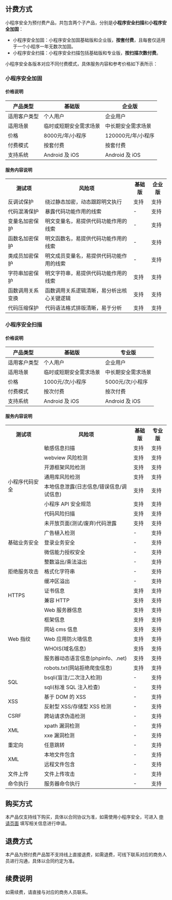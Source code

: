 ## 计费方式
小程序安全为预付费产品，共包含两个子产品，分别是**小程序安全扫描**和**小程序安全加固**：
- 小程序安全加固：小程序安全加固基础版和企业版，**按套付费**，且每套仅适用于一个小程序一年无数次加固。
- 小程序安全扫描：小程序安全扫描包括基础版和专业版，**按扫描次数付费**。

小程序安全各版本对应不同付费模式，具体服务内容和参考价格如下表所示：


### 小程序安全加固
#### **价格说明**

| 产品类型 | 基础版 | 企业版 |
|---------|---------|---------|
| 适用客户类型 | 个人用户 | 企业用户 |
|适用场景|临时或短期安全需求场景|中长期安全需求场景|
|价格|8000元/年/小程序|120000元/年/小程序|
|付费模式|按套付费|按套付费|
|支持系统|Android 及  iOS|Android 及  iOS|

#### 服务内容说明
<table>
<tr><th>测试项</th><th>风险项</th><th>基础版</th><th>企业版</th></tr>
<tr><td>反调试保护</td><td>绕过静态加密，动态跟踪明文执行</td><td>支持</td><td>支持</td></tr>
<tr><td>代码混淆保护</td><td>暴露代码功能作用的线索</td><td>-</td><td>支持</td></tr>
<tr><td>变量名加密保护</td><td>明文变量名，易提供代码功能作用的线索</td><td>-</td><td>支持</td></tr>
<tr><td>函数名加密保护</td><td>明文函数名，易提供代码功能作用的线索</td><td>-</td><td>支持</td></tr>
<tr><td>类成员加密保护</td><td>明文成员变量名，易提供代码功能作用的线索</td><td>-</td><td>支持</td></tr>
<tr><td>字符串加密保护</td><td>明文字符串，易提供代码功能作用的线索</td><td>支持</td><td>支持</td></tr>
<tr><td>函数调用关系变换</td><td>函数调用关系逻辑清晰，易分析出核心关键逻辑</td><td>支持</td><td>支持</td></tr>
<tr><td>代码压缩保护</td><td>代码语法格式排版清晰，易于分析</td><td>支持</td><td>支持</td></tr>
</table>

### 小程序安全扫描
#### **价格说明**

| 产品类型 | 基础版 | 专业版 |
|---------|---------|---------|
| 适用客户类型 | 个人用户 | 企业用户 |
|适用场景|临时或短期安全需求场景|中长期安全需求场景|
|价格|1000元/次/小程序|5000元/次/小程序|
|付费模式|按次付费|按次付费|
|支持系统|Android 及  iOS|Android 及  iOS|

#### 服务内容说明

<table>
<tr><th>测试项</th><th>风险项</th><th>基础版</th><th>专业版</th></tr>
<tr><td rowspan="8">小程序代码安全</td><td>敏感信息扫描</td><td>支持</td><td>支持</td>
</tr>
<tr><td>webview 风险检测</td><td>支持</td><td>支持</td></tr>
<tr><td>开源框架风险检测</td><td>支持</td><td>支持</td></tr>
<tr><td>通用库风险检测</td><td>支持</td><td>支持</td></tr>
<tr><td>本地信息泄露(日志信息/错误信息/调试信息)</td><td>支持</td><td>支持</td></tr>
<tr><td>小程序 API 安全规范</td><td>支持</td><td>支持</td></tr>
<tr><td>代码风险扫描</td><td>支持</td><td>支持</td></tr>
<tr><td>未开放页面(测试/废弃)代码泄露</td><td>支持</td><td>支持</td></tr>
<tr><td rowspan="3">基础业务安全</td><td>广告植入检测</td><td>-</td><td>支持</td>
</tr>
<tr><td>登录业务安全</td><td>-</td><td>支持</td></tr>
<tr><td>微信能力授权安全</td><td>-</td><td>支持</td></tr>

<tr><td rowspan="3">拒绝服务攻击</td><td>整数溢出/乘法溢出</td><td>-</td><td>支持</td>
</tr>
<tr><td>格式化字符串</td><td>-</td><td>支持</td></tr>
<tr><td>缓冲区溢出</td><td>-</td><td>支持</td></tr>

<tr><td rowspan="2">HTTPS</td><td>证书信息</td><td>支持</td><td>支持</td>
</tr>
<tr><td>兼容 HTTP</td><td>支持</td><td>支持</td></tr>

<tr><td rowspan="7">Web 指纹</td><td>Web 服务器信息</td><td>支持</td><td>支持</td>
</tr>
<tr><td>框架信息</td><td>支持</td><td>支持</td></tr>
<tr><td>网站 cms 信息</td><td>支持</td><td>支持</td></tr>
<tr><td>Web 应用防火墙信息</td><td>支持</td><td>支持</td></tr>
<tr><td>WHOIS(域名信息)</td><td>支持</td><td>支持</td></tr>
<tr><td>服务器动态语言信息(phpinfo、.net)</td><td>支持</td><td>支持</td></tr>
<tr><td>robots.txt(网站拒绝爬虫信息)</td><td>支持</td><td>支持</td></tr>

<tr><td rowspan="2">SQL</td><td>bsqli(盲注/二次注入检测)</td><td>-</td><td>支持</td>
</tr>
<tr><td>sqli(标准 SQL 注入检查)</td><td>-</td><td>支持</td></tr>

<tr><td rowspan="2">XSS</td><td>基于 DOM 的 XSS</td><td>-</td><td>支持</td>
</tr>
<tr><td>反射型 XSS/存储型 XSS 检测</td><td>-</td><td>支持</td></tr>

<tr><td>CSRF</td><td>跨站请求伪造检测</td><td>-</td><td>支持</td></tr>

<tr><td rowspan="2">XML</td><td>xpath 漏洞检测</td><td>-</td><td>支持</td>
</tr>
<tr><td>xxe 漏洞检测</td><td>-</td><td>支持</td></tr>

<tr><td>重定向</td><td>任意跳转</td><td>-</td><td>支持</td></tr>

<tr><td rowspan="2">XML</td><td>本地文件包含</td><td>-</td><td>支持</td>
</tr>
<tr><td>远程文件包含</td><td>-</td><td>支持</td></tr>
<tr><td>文件上传</td><td>文件上传攻击</td><td>-</td><td>支持</td></tr>
<tr><td>命令执行</td><td>服务器命令执行</td><td>-</td><td>支持</td></tr>
</table>



## 购买方式
本产品仅支持线下购买，具体以合同协议为准，如需使用小程序安全，可进入 [申请页面](https://cloud.tencent.com/apply/p/9eehlmmlhvl) 填写相关信息进行申请。

## 退费方式
本产品为预付费产品暂不支持线上直接退费，如需退费，可线下联系对应的商务人员进行沟通，具体以合同约定为准。
## 续费说明
如需续费，请直接与对应的商务人员联系。
